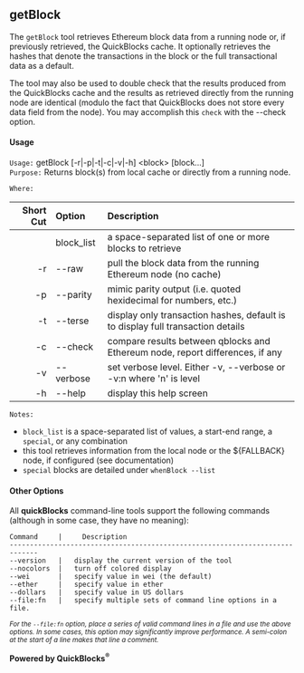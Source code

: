 ## getBlock

The `getBlock` tool retrieves Ethereum block data from a running node or, if previously retrieved, the QuickBlocks cache. It optionally retrieves the hashes that denote the transactions in the block or the full transactional data as a default.

The tool may also be used to double check that the results produced from the QuickBlocks cache and the results as retrieved directly from the running node are identical (modulo the fact that QuickBlocks does not store every data field from the node). You may accomplish this `check` with the --check option.

#### Usage

`Usage:`    getBlock [-r|-p|-t|-c|-v|-h] &lt;block&gt; [block...]  
`Purpose:`  Returns block(s) from local cache or directly from a running node.
             
`Where:`  

| Short Cut | Option | Description |
| -------: | :------- | :------- |
|  | block_list | a space-separated list of one or more blocks to retrieve |
| -r | --raw | pull the block data from the running Ethereum node (no cache) |
| -p | --parity | mimic parity output (i.e. quoted hexidecimal for numbers, etc.) |
| -t | --terse | display only transaction hashes, default is to display full transaction details |
| -c | --check | compare results between qblocks and Ethereum node, report differences, if any |
| -v | --verbose | set verbose level. Either -v, --verbose or -v:n where 'n' is level |
| -h | --help | display this help screen |

`Notes:`

- `block_list` is a space-separated list of values, a start-end range, a `special`, or any combination
- this tool retrieves information from the local node or the ${FALLBACK} node, if configured (see documentation)
- `special` blocks are detailed under `whenBlock --list`

#### Other Options

All **quickBlocks** command-line tools support the following commands (although in some case, they have no meaning):

    Command     |     Description
    -----------------------------------------------------------------------------
    --version   |   display the current version of the tool
    --nocolors  |   turn off colored display
    --wei       |   specify value in wei (the default)
    --ether     |   specify value in ether
    --dollars   |   specify value in US dollars
    --file:fn   |   specify multiple sets of command line options in a file.

<small>*For the `--file:fn` option, place a series of valid command lines in a file and use the above options. In some cases, this option may significantly improve performance. A semi-colon at the start of a line makes that line a comment.*</small>

**Powered by QuickBlocks<sup>&reg;</sup>**


